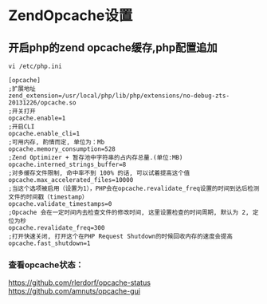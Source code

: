 # ZendOpcache设置

## 开启php的zend opcache缓存,php配置追加
```
vi /etc/php.ini
```

```
[opcache]
;扩展地址
zend_extension=/usr/local/php/lib/php/extensions/no-debug-zts-20131226/opcache.so
;开关打开
opcache.enable=1
;开启CLI
opcache.enable_cli=1
;可用内存, 酌情而定, 单位为：Mb
opcache.memory_consumption=528
;Zend Optimizer + 暂存池中字符串的占内存总量.(单位:MB)
opcache.interned_strings_buffer=8
;对多缓存文件限制, 命中率不到 100% 的话, 可以试着提高这个值
opcache.max_accelerated_files=10000
;当这个选项被启用（设置为1），PHP会在opcache.revalidate_freq设置的时间到达后检测文件的时间戳（timestamp）
opcache.validate_timestamps=0
;Opcache 会在一定时间内去检查文件的修改时间, 这里设置检查的时间周期, 默认为 2, 定位为秒
opcache.revalidate_freq=300
;打开快速关闭, 打开这个在PHP Request Shutdown的时候回收内存的速度会提高
opcache.fast_shutdown=1
```

### 查看opcache状态：
https://github.com/rlerdorf/opcache-status
https://github.com/amnuts/opcache-gui
